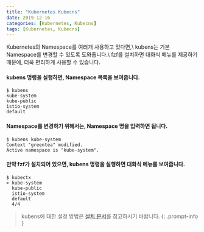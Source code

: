 ```yaml
---
title: "Kubernetes Kubecns"
date: 2019-12-16
categories: [Kubernetes, Kubecns]
tags: [Kubernetes, Kubecns]
---
```


Kubernetes의 Namespace를 여러개 사용하고 있다면,\\
kubens는 기본 Namespace를 변경할 수 있도록 도와줍니다.\\
fzf를 설치하면 대화식 메뉴를 제공하기 때문에, 더욱 편리하게 사용할 수 있습니다.

#### kubens 명령을 실행하면, Namespace 목록을 보여줍니다.
```terminal
$ kubens
kube-system
kube-public
istio-system
default
```

#### Namespace를 변경하기 위해서는, Namespace 명을 입력하면 됩니다.
```terminal
$ kubens kube-system
Context "greentea" modified.
Active namespace is "kube-system".
```

#### 만약 fzf가 설치되어 있으면, kubens 명령을 실행하면 대화식 메뉴를 보여줍니다.
```terminal
$ kubectx
> kube-system
  kube-public
  istio-system
  default
  4/4
```

> kubens에 대한 설정 방법은 [설치 문서](https://github.com/ahmetb/kubectl-aliases)를 참고하시기 바랍니다.
{: .prompt-info }